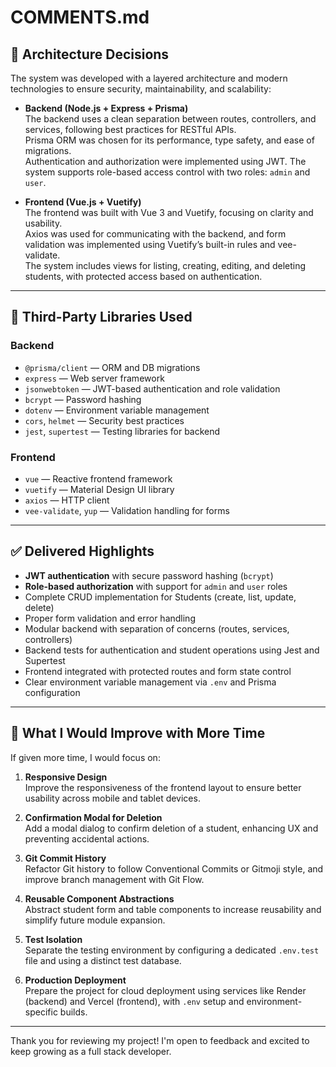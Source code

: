 # COMMENTS.md

## 🧠 Architecture Decisions

The system was developed with a layered architecture and modern technologies to ensure security, maintainability, and scalability:

- **Backend (Node.js + Express + Prisma)**  
  The backend uses a clean separation between routes, controllers, and services, following best practices for RESTful APIs.  
  Prisma ORM was chosen for its performance, type safety, and ease of migrations.  
  Authentication and authorization were implemented using JWT. The system supports role-based access control with two roles: `admin` and `user`.

- **Frontend (Vue.js + Vuetify)**  
  The frontend was built with Vue 3 and Vuetify, focusing on clarity and usability.  
  Axios was used for communicating with the backend, and form validation was implemented using Vuetify’s built-in rules and vee-validate.  
  The system includes views for listing, creating, editing, and deleting students, with protected access based on authentication.

---

## 🧩 Third-Party Libraries Used

### Backend

- `@prisma/client` — ORM and DB migrations
- `express` — Web server framework
- `jsonwebtoken` — JWT-based authentication and role validation
- `bcrypt` — Password hashing
- `dotenv` — Environment variable management
- `cors`, `helmet` — Security best practices
- `jest`, `supertest` — Testing libraries for backend

### Frontend

- `vue` — Reactive frontend framework
- `vuetify` — Material Design UI library
- `axios` — HTTP client
- `vee-validate`, `yup` — Validation handling for forms

---

## ✅ Delivered Highlights

- **JWT authentication** with secure password hashing (`bcrypt`)
- **Role-based authorization** with support for `admin` and `user` roles
- Complete CRUD implementation for Students (create, list, update, delete)
- Proper form validation and error handling
- Modular backend with separation of concerns (routes, services, controllers)
- Backend tests for authentication and student operations using Jest and Supertest
- Frontend integrated with protected routes and form state control
- Clear environment variable management via `.env` and Prisma configuration

---

## 🚀 What I Would Improve with More Time

If given more time, I would focus on:

1. **Responsive Design**  
   Improve the responsiveness of the frontend layout to ensure better usability across mobile and tablet devices.

2. **Confirmation Modal for Deletion**  
   Add a modal dialog to confirm deletion of a student, enhancing UX and preventing accidental actions.

3. **Git Commit History**  
   Refactor Git history to follow Conventional Commits or Gitmoji style, and improve branch management with Git Flow.

4. **Reusable Component Abstractions**  
   Abstract student form and table components to increase reusability and simplify future module expansion.

5. **Test Isolation**  
   Separate the testing environment by configuring a dedicated `.env.test` file and using a distinct test database.

6. **Production Deployment**  
   Prepare the project for cloud deployment using services like Render (backend) and Vercel (frontend), with `.env` setup and environment-specific builds.

---

Thank you for reviewing my project! I'm open to feedback and excited to keep growing as a full stack developer.
